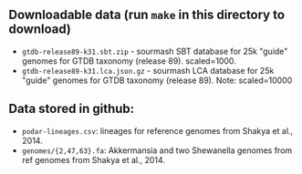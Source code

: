 ## Downloadable data (run `make` in this directory to download)

- `gtdb-release89-k31.sbt.zip` - sourmash SBT database for 25k "guide" genomes for GTDB taxonomy (release 89). scaled=1000.
- `gtdb-release89-k31.lca.json.gz` - sourmash LCA database for 25k "guide" genomes for GTDB taxonomy (release 89). Note: scaled=10000

## Data stored in github:

- `podar-lineages.csv`: lineages for reference genomes from Shakya et al., 2014.
- `genomes/{2,47,63}.fa`: Akkermansia and two Shewanella genomes from ref genomes from Shakya et al., 2014.
